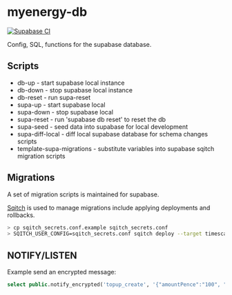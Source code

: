 # myenergy-db

[![Supabase CI](https://github.com/cepro/myenergy-db/actions/workflows/supabase-ci.yml/badge.svg)](https://github.com/cepro/myenergy-db/actions/workflows/supabase-ci.yml)

Config, SQL, functions for the supabase database.

## Scripts

- db-up - start supabase local instance
- db-down - stop supabase local instance
- db-reset - run supa-reset
- supa-up - start supabase local
- supa-down - stop supabase local
- supa-reset - run 'supabase db reset' to reset the db
- supa-seed - seed data into supabase for local development
- supa-diff-local - diff local supabase database for schema changes scripts
- template-supa-migrations - substitute variables into supabase sqitch migration scripts

## Migrations

A set of migration scripts is maintained for supabase.

[Sqitch](https://sqitch.org) is used to manage migrations include applying
deployments and rollbacks.

```sh
> cp sqitch_secrets.conf.example sqitch_secrets.conf
> SQITCH_USER_CONFIG=sqitch_secrets.conf sqitch deploy --target timescale-<org>
```

## NOTIFY/LISTEN

Example send an encrypted message:
```sql
select public.notify_encrypted('topup_create', '{"amountPence":"100", "reference": "topup from gift", "source": "gift", "notes": "introduction period", "accountId": "d7dbaf27-e813-42e0-a9c1-f008577276b9"}', 'secretsecret');
```